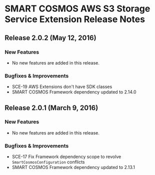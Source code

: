 # SMART COSMOS AWS S3 Storage Service Extension Release Notes

## Release 2.0.2 (May 12, 2016)

### New Features

* No new features are added in this release.

### Bugfixes & Improvements

* SCE-19 AWS Extensions don't have SDK classes
* SMART COSMOS Framework dependency updated to 2.14.0

## Release 2.0.1 (March 9, 2016)

### New Features

* No new features are added in this release.

### Bugfixes & Improvements

* SCE-17 Fix Framework dependency scope to revolve `SmartCosmosConfiguration` conflicts
* SMART COSMOS Framework dependency updated to 2.13.1
